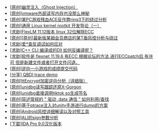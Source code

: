 + [[原创]幽灵注入（Ghost Injection）](https://bbs.kanxue.com/thread-286307.htm)
+ [[原创]vmware外部读写内存也没那么神秘](https://bbs.kanxue.com/thread-284956.htm)
+ [[原创]某PC游戏残血ACE反作弊ring3下的绕过分析](https://bbs.kanxue.com/thread-284667.htm)
+ [[原创]通用 Linux kernel rootkit 开发导论（一）](https://bbs.kanxue.com/thread-285916.htm)
+ [[求助]FlexLM 11.12版本 linux 32位解除ECC](https://bbs.kanxue.com/thread-285638.htm)
+ [[原创][原创]最新版某姆会员商店的某T盾风控分析与绕过](https://bbs.kanxue.com/thread-286243.htm)
+ [[求助]爱*查反调试如何应对](https://bbs.kanxue.com/thread-286354.htm)
+ [[求助]C++ CLI 编译成的Dll 如何反编译呢？](https://bbs.kanxue.com/thread-286173.htm)
+ [[求助]软件是 flexnet 11.19.6 有ECC 根据论坛的方法 进行ECCpatch后 有许可 但是新建文件或者打开文件闪退，](https://bbs.kanxue.com/thread-284416.htm)
+ [[原创]逆向一小游戏的成绩提交代码](https://bbs.kanxue.com/thread-286353.htm)
+ [[分享] QBDI trace demo](https://bbs.kanxue.com/thread-285857.htm)
+ [[原创]ttEncrypt加密逆向分析（详细版）](https://bbs.kanxue.com/thread-286273.htm)
+ [[原创]unidbg读写跟踪还原X-Gorgon](https://bbs.kanxue.com/thread-285586.htm)
+ [[原创]unidbg直接调用tiktok so生成签名](https://bbs.kanxue.com/thread-285623.htm)
+ [[原创]简述常规的 " 驱动 .data 通信 " 如何利用/查找](https://bbs.kanxue.com/thread-285348.htm)
+ [[原创]基于ptrace注入对unity手游进行dump的方案](https://bbs.kanxue.com/thread-286222.htm)
+ [[原创]Android风控详细解读以及对照工具](https://bbs.kanxue.com/thread-286120.htm)
+ [[原创]ALI的sign参数分析](https://bbs.kanxue.com/thread-284292.htm)
+ [[下载]IDA Pro 9.0汉化版本](https://bbs.kanxue.com/thread-286332.htm)

